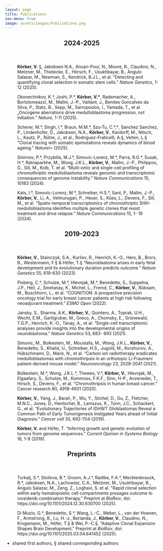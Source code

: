 ```yaml
---
layout: page
title: Publications
nav-menu: true
image: assets/images/Publications.png
---
```


<!-- One -->
<section id="one">
	<div class="inner">
  		<header class="major">
			<h2>2024-2025</h2>
		</header>

<!-- Content -->
<dd>
	<p><b>Körber, V.</b> §, Jakobsen N.A., Ansari-Pour, N., Moore, R., Claudino, N., Metzner, M., Thielecke, E., Hörsch, F., Usukhbayar, B., Angulo Salazar, M., Newman, S., Kendrick, B.J.L., et al. “Detecting and quantifying clonal selection in somatic stem cells.” <i>Nature Genetics</i>, 1-12 (2025).</p>
	<p>Okonechnikov, K.*, Joshi, P.*, <b>Körber, V.*</b>, Rademacher, A., Bortolomeazzi, M., Mallm, J.-P., Vaillant, J., Benites Goncalves da Silva, P., Statz, B., Sepp, M., Sarropoulos, I., Yamada, T., et al. „Oncogene aberrations drive medulloblastoma progression, not initiation.“ <i>Nature</i>, 1-11 (2025).</p>
	<p>Scherer, M.*, Singh, I.*, Braun, M.M.*, Szu-Tu, C.*,†, Sanchez Sanchez, P., Lindenhofer, D., Jakobsen, N.A., <b>Körber, V.</b>, Kardorff, M., Nitsch, L., Kautz, P., Rühle, J., et al., Rodriguez-Fraticelli, A.§, Velten, L.§ "Clonal tracing with somatic epimutations reveals dynamics of blood ageing." <i>Nature</i>i> (2025).</p>
	<p>Smirnov, P.*, Przybilla, M.J.*, Simovic-Lorenz, M.*, Parra, R.G.*, Susak, H.*, Ratnaparkhe, M., Wong, J.K.L., <b>Körber, V.</b>, Mallm, J.-P., Philippos, G., Sill, M., Kolb, T. et al. “Multi-omic and single-cell profiling of chromothriptic medulloblastoma reveals genomic and transcriptomic consequences of genome instability.” <i>Nature Communications</i> 15, 10183 (2024).</p>
	<p>Kats, I.*, Simovic-Lorenz, M.*, Schreiber, H.S.*, Sant, P., Mallm, J.-P., <b>Körber, V.</b>, Li, A., Velmurugan, P., Heuer, S., Kües, L., Devens, F., Sill, M., et al. “Spatio-temporal transcriptomics of chromothriptic SHH-medulloblastoma identifies multiple genetic clones that resist treatment and drive relapse.” <i>Nature Communications</i> 15, 1- 19 (2024).</p>
</dd>

<!-- Two -->
<section id="two">
	<div class="inner">
  		<header class="major">
			<h2>2019-2023</h2>
   		</header>
<!-- Content -->
<dd>
	<p><b>Körber, V.</b>, Stainczyk, S.A., Kurilov, R., Henrich, K.-O., Hero, B., Brors, B., Westermann, F.§ & Höfer, T.§ “Neuroblastoma arises in early fetal development and its evolutionary duration predicts outcome.” <i>Nature Genetics</i> 55, 619-630 (2023).</p>
	<p>Pixberg, C.*, Schulze, M.*, Hlevnjak, M.*, Benedetto, S., Suppelna, J.P., Heil, J., Smetanay, K., Michel, L., Fremd, C., <b>Körber, V.</b>, Rübsam, M., Buschhorn, L., et al. “COGNITION: A prospective precision oncology trial for early breast cancer patients at high risk following neoadjuvant treatment.” <i>ESMO Open</i> (2022).</p>
	<p>Jansky, S., Sharma, A.K., <b>Körber, V.</b>, Quintero, A., Toprak, U.H., Wecht, E.M., Gartlgruber, M., Greco, A., Chomsky, E., Grünewald, T.G.P., Henrich, K.-O., Tanay, A., et al. “Single-cell transcriptomic analyses provide insights into the developmental origins of neuroblastoma.” <i>Nature Genetics</i> 53, 683- 693 (2021).</p>
	<p>Simovic, M., Bolkestein, M., Moustafa, M., Wong, J.K.L., <b>Körber, V.</b>, Benedetto, S., Khalid, U., Schreiber, H.S., Jugold, M., Korshunov, A., Hübschmann, D., Mack, N., et al. “Carbon ion radiotherapy eradicates medulloblastomas with chromothripsis in an orthotopic Li-Fraumeni patient-derived mouse model.” <i>Neurooncology</i> 23, 2028-2041 (2021).</p>
	<p>Bolkestein, M.*, Wong, J.K.L.*, Thewes, V.*, <b>Körber, V.</b>, Hlevnjak, M., Elgaafary, S., Schulze, M., Kommoss, F.K.F., Sinn, H-P., Anzeneder, T., Hirsch, S., Devens, F., et al. “Chromothripsis in human breast cancer.” Cancer research</i> 80, 4918-4931 (2020).</p>
	<p><b>Körber, V.</b>, Yang, J., Barah, P., Wu, Y., Stichel, D., Gu, Z., Fletcher, M.N.C., Jones, D., Hentschel, B., Lamszus, K., Tonn, J.C., Schackert, G., et al. “Evolutionary Trajectories of IDHWT Glioblastomas Reveal a Common Path of Early Tumorigenesis Instigated Years ahead of Initial Diagnosis.” <i>Cancer cell</i> 35, 692-704 (2019).</p>
	<p><b>Körber, V.</b> and Höfer, T. “Inferring growth and genetic evolution of tumors from genome sequences.” <i>Current Opinion in Systems Biology</i> 16, 1-9 (2019).</p>
</dd>

   

<!-- Two -->
<section id="three">
	<div class="inner">
  		<header class="major">
			<h2>Preprints</h2>
   		</header>
<!-- Content -->
<dd>
	<p>Turkalj, S.*, Stoilova, B.*, Groom, A.J.*, Radtke, F.A.*, Mecklenbrauck, R.*, Jakobsen, N.A., Lachowiez, C.A., Metzner, M., Usukhbayar, B., Angulo Salazar, M., Zeng, Z., Loghavi, S. et al. "Rapid clonal selection within early hematopoietic cell compartments presages outcome to ivosidenib combination therapy." Preprint at <i>BioRxiv</i>, doi: https://doi.org/10.1101/2024.12.30.630700 (2025).</p>
	<p>Di Muzio, G.*, Benedetto, S.*, Wang, L.-C., Weber, L., van der Hoeven, F., Armstrong, B., Lu, H.-J., Berlanda, J., <b>Körber, V.</b>, Claudino, N., Krogemann, M., Höfer, T.§ & Wei, P.-C.§. "Adaptive Clonal Expansion Shapes Brain Development." Preprint at <i>BioRxiv</i>, doi: https://doi.org/10.1101/2025.03.04.641452 (2025).</p>
</dd>

* shared first authors, § shared corresponding authors
		

</div>

</section>


